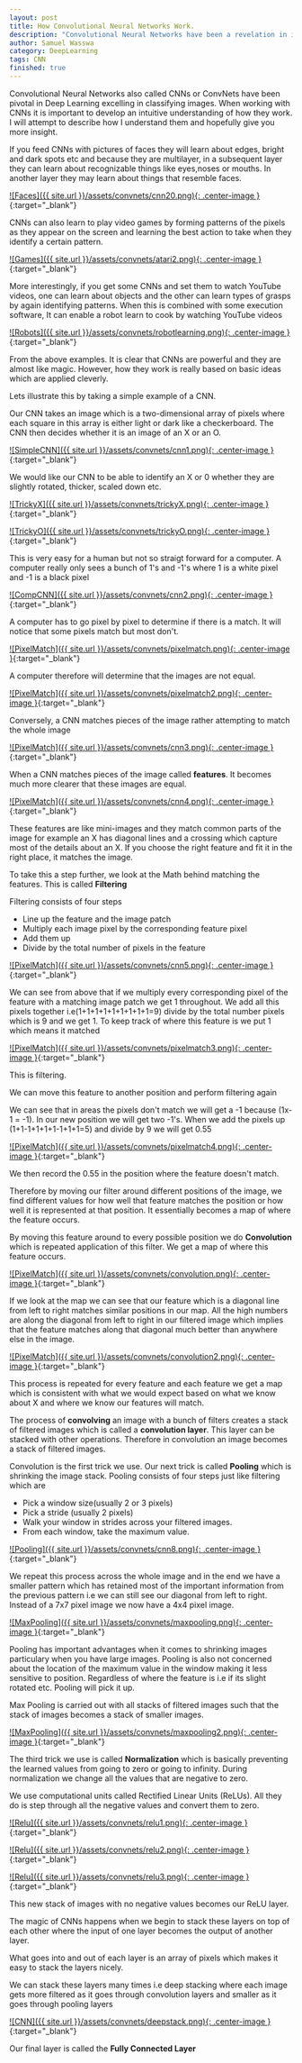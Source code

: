 ```yaml
---
layout: post
title: How Convolutional Neural Networks Work.
description: "Convolutional Neural Networks have been a revelation in image classification. However, how exaxtly do they work."
author: Samuel Wasswa
category: DeepLearning
tags: CNN
finished: true
---
```

Convolutional Neural Networks also called CNNs or ConvNets have been pivotal in Deep Learning excelling in classifying images.
When working with CNNs it is important to develop an intuitive understanding of how they work. I will attempt to describe how I understand them and hopefully give you more insight.

If you feed CNNs with pictures of faces they will learn about edges, bright and dark spots etc and because they are multilayer, in a subsequent layer they can learn about recognizable things like eyes,noses or mouths. In another layer they may learn about things that resemble faces.

[![Faces]({{ site.url }}/assets/convnets/cnn20.png){: .center-image }](http://web.eecs.umich.edu/~honglak/icml09-ConvolutionalDeepBeliefNetworks.pdf){:target="_blank"}

CNNs can also learn to play video games by forming patterns of the pixels as they appear on the screen and learning the best action to take when they identify a certain pattern.

[![Games]({{ site.url }}/assets/convnets/atari2.png){: .center-image }](https://www.cs.toronto.edu/~vmnih/docs/dqn.pdf){:target="_blank"}

More interestingly, if you get some CNNs and set them to watch YouTube videos, one can learn about objects and the other can learn types of grasps by again identifying patterns. When this is combined with some execution software, It can enable a robot learn to cook by watching YouTube videos

[![Robots]({{ site.url }}/assets/convnets/robotlearning.png){: .center-image }](https://www.umiacs.umd.edu/~yzyang/paper/YouCookMani_CameraReady.pdf){:target="_blank"}

From the above examples. It is clear that CNNs are powerful and they are almost like magic. However, how they work is really based on basic ideas which are applied cleverly.

Lets illustrate this by taking a simple example of a CNN.

Our CNN takes an image which is a two-dimensional array of pixels where each square in this array is either light or dark like a checkerboard.
The CNN then decides whether it is an image of an X or an O.

[![SimpleCNN]({{ site.url }}/assets/convnets/cnn1.png){: .center-image }](https://brohrer.github.io/how_convolutional_neural_networks_work.html){:target="_blank"}

We would like our CNN to be able to identify an X or 0 whether they are slightly rotated, thicker, scaled down etc.

[![TrickyX]({{ site.url }}/assets/convnets/trickyX.png){: .center-image }](https://brohrer.github.io/how_convolutional_neural_networks_work.html){:target="_blank"}

[![TrickyO]({{ site.url }}/assets/convnets/trickyO.png){: .center-image }](https://brohrer.github.io/how_convolutional_neural_networks_work.html){:target="_blank"}

This is very easy for a human but not so straigt forward for a computer.
A computer really only sees a bunch of 1's and -1's where 1 is a white pixel and -1 is a black pixel

[![CompCNN]({{ site.url }}/assets/convnets/cnn2.png){: .center-image }](https://brohrer.github.io/how_convolutional_neural_networks_work.html){:target="_blank"}

A computer has to go pixel by pixel to determine if there is a match. It will notice that some pixels match but most don't.

[![PixelMatch]({{ site.url }}/assets/convnets/pixelmatch.png){: .center-image }](https://brohrer.github.io/how_convolutional_neural_networks_work.html){:target="_blank"}

A computer therefore will determine that the images are not equal.

[![PixelMatch]({{ site.url }}/assets/convnets/pixelmatch2.png){: .center-image }](https://brohrer.github.io/how_convolutional_neural_networks_work.html){:target="_blank"}

Conversely, a CNN matches pieces of the image rather attempting to match the whole image

[![PixelMatch]({{ site.url }}/assets/convnets/cnn3.png){: .center-image }](https://brohrer.github.io/how_convolutional_neural_networks_work.html){:target="_blank"}

When a CNN matches pieces of the image called **features**. It becomes much more clearer that these images are equal.

[![PixelMatch]({{ site.url }}/assets/convnets/cnn4.png){: .center-image }](https://brohrer.github.io/how_convolutional_neural_networks_work.html){:target="_blank"}

These features are like mini-images and they match common parts of the image for example an X has diagonal lines and a crossing which capture most of the details about an X. If you choose the right feature and fit it in the right place, it matches the image.

To take this a step further, we look at the Math behind matching the features. This is called **Filtering**

Filtering consists of four steps
* Line up the feature and the image patch
* Multiply each image pixel by the corresponding feature pixel
* Add them up
* Divide by the total number of pixels in the feature

[![PixelMatch]({{ site.url }}/assets/convnets/cnn5.png){: .center-image }](https://brohrer.github.io/how_convolutional_neural_networks_work.html){:target="_blank"}

We can see from above that if we multiply every corresponding pixel of the feature with a matching image patch we get 1 throughout. We add all this pixels together i.e(1+1+1+1+1+1+1+1+1=9) divide by the total number pixels which is 9 and we get 1. To keep track of where this feature is we put 1 which means it matched

[![PixelMatch]({{ site.url }}/assets/convnets/pixelmatch3.png){: .center-image }](https://brohrer.github.io/how_convolutional_neural_networks_work.html){:target="_blank"}

This is filtering.

We can move this feature to another position and perform filtering again

We can see that in areas the pixels don't match we will get a -1 because
(1x-1 = -1). In our new position we will get two -1's. When we add the pixels up (1+1-1+1+1+1-1+1+1=5) and divide by 9 we will get 0.55

[![PixelMatch]({{ site.url }}/assets/convnets/pixelmatch4.png){: .center-image }](https://brohrer.github.io/how_convolutional_neural_networks_work.html){:target="_blank"}

We then record the 0.55 in the position where the feature doesn't match.

Therefore by moving our filter around different positions of the image, we find different values for how well that feature matches the position or how well it is represented at that position. It essentially becomes a map of where the feature occurs.

By moving this feature around to every possible position we do **Convolution** which is repeated application of this filter. We get a map of where this feature occurs.

[![PixelMatch]({{ site.url }}/assets/convnets/convolution.png){: .center-image }](https://brohrer.github.io/how_convolutional_neural_networks_work.html){:target="_blank"}

If we look at the map we can see that our feature which is a diagonal line from left to right matches similar positions in our map. All the high numbers are along the diagonal from left to right in our filtered image which implies that the feature matches along that diagonal much better than anywhere else in the image.

[![PixelMatch]({{ site.url }}/assets/convnets/convolution2.png){: .center-image }](https://brohrer.github.io/how_convolutional_neural_networks_work.html){:target="_blank"}

This process is repeated for every feature and each feature we get a map which is consistent with what we would expect based on what we know about X and where we know our features will match.

The process of **convolving** an image with a bunch of filters creates a stack of filtered images which is called a **convolution layer**. This layer can be stacked with other operations. Therefore in convolution an image becomes a stack of filtered images.

Convolution is the first trick we use. Our next trick is called **Pooling** which is shrinking the image stack. Pooling consists of four steps just like filtering which are
* Pick a window size(usually 2 or 3 pixels)
* Pick a stride (usually 2 pixels)
* Walk your window in strides across your filtered images.
* From each window, take the maximum value.

[![Pooling]({{ site.url }}/assets/convnets/cnn8.png){: .center-image }](https://brohrer.github.io/how_convolutional_neural_networks_work.html){:target="_blank"}

We repeat this process across the whole image and in the end we have a smaller pattern which has retained most of the important information from the previous pattern i.e we can still see our diagonal from left to right. Instead of a 7x7 pixel image we now have a 4x4 pixel image.

[![MaxPooling]({{ site.url }}/assets/convnets/maxpooling.png){: .center-image }](https://brohrer.github.io/how_convolutional_neural_networks_work.html){:target="_blank"}

Pooling has important advantages when it comes to shrinking images particulary when you have large images. Pooling is also not concerned about the location of the maximum value in the window making it less sensitive to position. Regardless of where the feature is i.e if its slight rotated etc. Pooling will pick it up.

Max Pooling is carried out with all stacks of filtered images such that the stack of images becomes a stack of smaller images.

[![MaxPooling]({{ site.url }}/assets/convnets/maxpooling2.png){: .center-image }](https://brohrer.github.io/how_convolutional_neural_networks_work.html){:target="_blank"}

The third trick we use is called **Normalization** which is basically preventing the learned values from going to zero or going to infinity.
During normalization we change all the values that are negative to zero.

We use computational units called Rectified Linear Units (ReLUs). All they do is step through all the negative values and convert them to zero.

[![Relu]({{ site.url }}/assets/convnets/relu1.png){: .center-image }](https://brohrer.github.io/how_convolutional_neural_networks_work.html){:target="_blank"}

[![Relu]({{ site.url }}/assets/convnets/relu2.png){: .center-image }](https://brohrer.github.io/how_convolutional_neural_networks_work.html){:target="_blank"}

[![Relu]({{ site.url }}/assets/convnets/relu3.png){: .center-image }](https://brohrer.github.io/how_convolutional_neural_networks_work.html){:target="_blank"}

This new stack of images with no negative values becomes our ReLU layer.

The magic of CNNs happens when we begin to stack these layers on top of each other where the input of one layer becomes the output of another layer.

What goes into and out of each layer is an array of pixels which makes it easy to stack the layers nicely.

We can stack these layers many times i.e deep stacking where each image gets more filtered as it goes through convolution layers and smaller as it goes through pooling layers

[![CNN]({{ site.url }}/assets/convnets/deepstack.png){: .center-image }](https://brohrer.github.io/how_convolutional_neural_networks_work.html){:target="_blank"}

Our final layer is called the **Fully Connected Layer**











